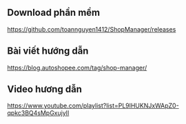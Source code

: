 ## Download phần mềm
https://github.com/toannguyen1412/ShopManager/releases

## Bài viết hướng dẫn
https://blog.autoshopee.com/tag/shop-manager/

## Video hương dẫn
https://www.youtube.com/playlist?list=PL9lHUKNJxWApZ0-qpkc3BQ4sMpGxujyIl
